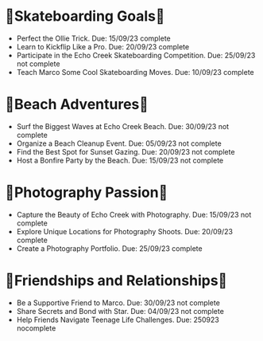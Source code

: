# 💙Skateboarding Goals💙
- Perfect the Ollie Trick. Due: 15/09/23 complete
- Learn to Kickflip Like a Pro. Due: 20/09/23 complete
- Participate in the Echo Creek Skateboarding Competition. Due: 25/09/23 not complete
- Teach Marco Some Cool Skateboarding Moves. Due: 10/09/23 complete

# 💙Beach Adventures💙
- Surf the Biggest Waves at Echo Creek Beach. Due: 30/09/23 not complete
- Organize a Beach Cleanup Event. Due: 05/09/23 not complete
- Find the Best Spot for Sunset Gazing. Due: 20/09/23 not complete
- Host a Bonfire Party by the Beach. Due: 15/09/23 not complete

# 💙Photography Passion💙
- Capture the Beauty of Echo Creek with Photography. Due: 15/09/23 not complete
- Explore Unique Locations for Photography Shoots. Due: 20/09/23 complete
- Create a Photography Portfolio. Due: 25/09/23 complete

# 💙Friendships and Relationships💙
- Be a Supportive Friend to Marco. Due: 30/09/23 not complete
- Share Secrets and Bond with Star. Due: 04/09/23 not complete
- Help Friends Navigate Teenage Life Challenges. Due: 250923 nocomplete
